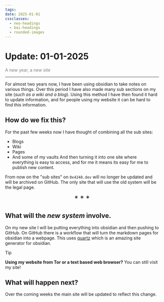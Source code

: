 ```yaml
---
tags: 
date: 2025-01-01
cssclasses:
  - neo-headings
  - bai-headings
  - rounded-images
---
```

# Update: 01-01-2025
<p class="text-center" style="margin:0;color:gray;">A new year, a new site</p>

***
For almost two years now, I have been using obsidian to take notes on various things. Over this period I have also made many sub sections on my site (*such as a wiki and a blog*). Using this method I have then found it hard to update information, and for people using my website it can be hard to find this information. 
## How do we fix this?
For the past few weeks now I have thought of combining all the sub sites:
- Blogs
- Wiki
- Pages
- And some of my vaults
And then turning it into one site where everything is easy to access, and for me it means its easy for me to publish new content. 

From now on the "sub sites" on `0x4248.dev` will no longer be updated and will be archived on GitHub. The only site that will use the old system will be the legal page.
<p style="text-align:center;font-size:x-large;margin:4px;"><span>*</span> <span>*</span> <span>*</span></p>

## What will the *new system* involve.
On my new site I will be putting everything into obsidian and then pushing to GitHub. On GitHub there is a workflow that will turn the markdown pages for obsidian into a webpage. This uses [quartz](https://quartz.jzhao.xyz/) which is an amazing site generator for obsidian.

>[!tip] 
> **Using my website from Tor or a text based web browser?**
> You can still visit my site!
## What will happen next?
Over the coming weeks the main site will be updated to reflect this change.